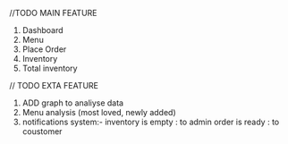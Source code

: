 //TODO MAIN FEATURE
1. Dashboard
2. Menu
3. Place Order
4. Inventory
5. Total inventory

// TODO EXTA FEATURE
1. ADD graph to analiyse data
2. Menu analysis (most loved, newly added)
3. notifications system:-
    inventory is empty : to admin
    order is ready : to coustomer
